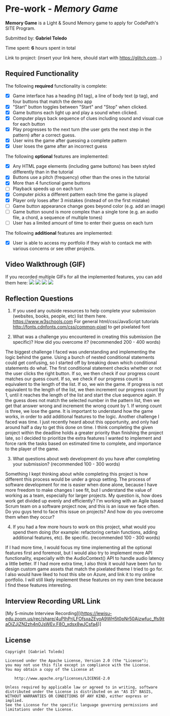# Pre-work - *Memory Game*

**Memory Game** is a Light & Sound Memory game to apply for CodePath's SITE Program. 

Submitted by: **Gabriel Toledo**

Time spent: **6** hours spent in total

Link to project: (insert your link here, should start with https://glitch.com...)

## Required Functionality

The following **required** functionality is complete:

* [x] Game interface has a heading (h1 tag), a line of body text (p tag), and four buttons that match the demo app
* [x] "Start" button toggles between "Start" and "Stop" when clicked. 
* [x] Game buttons each light up and play a sound when clicked. 
* [x] Computer plays back sequence of clues including sound and visual cue for each button
* [x] Play progresses to the next turn (the user gets the next step in the pattern) after a correct guess. 
* [x] User wins the game after guessing a complete pattern
* [x] User loses the game after an incorrect guess

The following **optional** features are implemented:

* [x] Any HTML page elements (including game buttons) has been styled differently than in the tutorial
* [x] Buttons use a pitch (frequency) other than the ones in the tutorial
* [x] More than 4 functional game buttons
* [ ] Playback speeds up on each turn
* [x] Computer picks a different pattern each time the game is played
* [x] Player only loses after 3 mistakes (instead of on the first mistake)
* [ ] Game button appearance change goes beyond color (e.g. add an image)
* [ ] Game button sound is more complex than a single tone (e.g. an audio file, a chord, a sequence of multiple tones)
* [ ] User has a limited amount of time to enter their guess on each turn

The following **additional** features are implemented:

- [x] User is able to access my portfolio if they wish to contack me with various concerns or see other projects.

## Video Walkthrough (GIF)

If you recorded multiple GIFs for all the implemented features, you can add them here:
![](https://i.imgur.com/GYsnXlC.gif)
![](https://i.imgur.com/ZPFVRLv.gif)
![](https://i.imgur.com/ZlvNqI6.gif)
![](https://i.imgur.com/t7EWBic.gif)


## Reflection Questions
1. If you used any outside resources to help complete your submission (websites, books, people, etc) list them here. 
https://www.w3schools.com For general html/css/JavaScript tutorials
http://fonts.cdnfonts.com/css/common-pixel to get pixelated font

2. What was a challenge you encountered in creating this submission (be specific)? How did you overcome it? (recommended 200 - 400 words)


The biggest challenge I faced was understanding and implementing the logic behind the game. Using a bunch of nested conditional statements could get confusing, so I started off by breaking down which conditional statements do what. The first conditional statement checks whether or not the user clicks the right button. If so, we then check if our progress count matches our guess count. If so, we check if our progress count is equivalent to the length of the list. If so, we win the game. If progress is not equivalent to the length of the list, we then increment our progress count by 1, until it reaches the length of the list and start the clue sequence again. If the guess does not match the selected number in the pattern list, then we get that answer wrong and increment the wrong count by 1. If wrong count is three, we lose the game. It is important to understand how the game works, in order to add additional features to the logic.
Another challenge I faced was time. I just recently heard about this opportunity, and only had around half a day to get this done on time. I think completing the given project within the deadline holds a greater priority than finishing the project late, so I decided to prioritize the extra features I wanted to implement and force rank the tasks based on estimated time to complete, and importance to the player of the game. 

3. What questions about web development do you have after completing your submission? (recommended 100 - 300 words) 


Something I kept thinking about while completing this project is how different this process would be under a group setting. The process of software development for me is easier when done alone, because I have more freedom to make changes I see fit, but I understand the value of working as a team, especially for larger projects. My question is, how does work get divided up evenly and efficiently? I'm working with an Agile based Scrum team on a software project now, and this is an issue we face often. Do you guys tend to face this issue on projects? And how do you overcome them when they occur?  

4. If you had a few more hours to work on this project, what would you spend them doing (for example: refactoring certain functions, adding additional features, etc). Be specific. (recommended 100 - 300 words)

If I had more time, I would focus my time implementing all the optional features first and foremost, but I would also try to implement more API functionality, especially with the AudioContext() API to handle audio latency a little better. If I had more extra time, I also think it would have been fun to design custom game assets that match the pixelated theme I tried to go for. I also would have liked to host this site on Azure, and link it to my online portfolio. I will still likely implement these features on my own time because I find these features interesting.


## Interview Recording URL Link

[My 5-minute Interview Recording][(https://lewisu-edu.zoom.us/rec/share/4uPIhPrjLFOfsxaZEyoA9WH5t0pNr50Ajzwfuc_ffs9itaOiZJjZN2zh4n0JsWEv.F8O_xdsx8wJCsfa4)]


## License

    Copyright [Gabriel Toledo]

    Licensed under the Apache License, Version 2.0 (the "License");
    you may not use this file except in compliance with the License.
    You may obtain a copy of the License at

        http://www.apache.org/licenses/LICENSE-2.0

    Unless required by applicable law or agreed to in writing, software
    distributed under the License is distributed on an "AS IS" BASIS,
    WITHOUT WARRANTIES OR CONDITIONS OF ANY KIND, either express or implied.
    See the License for the specific language governing permissions and
    limitations under the License.

